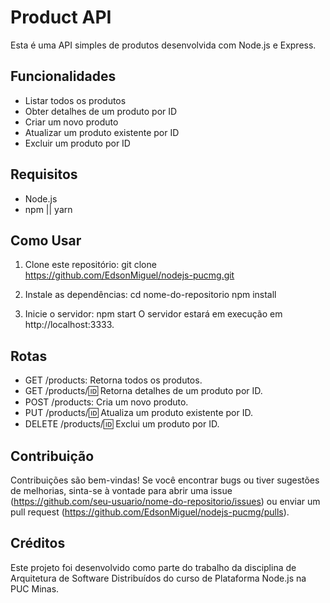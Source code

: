 # Product API

Esta é uma API simples de produtos desenvolvida com Node.js e Express.

## Funcionalidades
- Listar todos os produtos
- Obter detalhes de um produto por ID
- Criar um novo produto
- Atualizar um produto existente por ID
- Excluir um produto por ID

## Requisitos
- Node.js 
- npm || yarn

## Como Usar
1. Clone este repositório:
   git clone https://github.com/EdsonMiguel/nodejs-pucmg.git

2. Instale as dependências:
   cd nome-do-repositorio
   npm install

3. Inicie o servidor:
   npm start
   O servidor estará em execução em http://localhost:3333.

## Rotas
- GET /products: Retorna todos os produtos.
- GET /products/:id: Retorna detalhes de um produto por ID.
- POST /products: Cria um novo produto.
- PUT /products/:id: Atualiza um produto existente por ID.
- DELETE /products/:id: Exclui um produto por ID.

## Contribuição
Contribuições são bem-vindas! Se você encontrar bugs ou tiver sugestões de melhorias, sinta-se à vontade para abrir uma issue (https://github.com/seu-usuario/nome-do-repositorio/issues) ou enviar um pull request (https://github.com/EdsonMiguel/nodejs-pucmg/pulls).

## Créditos
Este projeto foi desenvolvido como parte do trabalho da disciplina de Arquitetura de Software Distribuídos do curso de Plataforma Node.js na PUC Minas.


